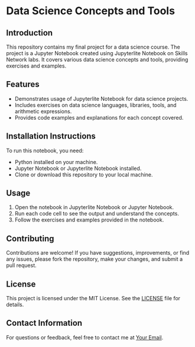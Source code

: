 # Data Science Concepts and Tools

## Introduction
This repository contains my final project for a data science course. The project is a Jupyter Notebook created using Jupyterlite Notebook on Skills Network labs. It covers various data science concepts and tools, providing exercises and examples.

## Features
- Demonstrates usage of Jupyterlite Notebook for data science projects.
- Includes exercises on data science languages, libraries, tools, and arithmetic expressions.
- Provides code examples and explanations for each concept covered.

## Installation Instructions
To run this notebook, you need:
- Python installed on your machine.
- Jupyter Notebook or Jupyterlite Notebook installed.
- Clone or download this repository to your local machine.

## Usage
1. Open the notebook in Jupyterlite Notebook or Jupyter Notebook.
2. Run each code cell to see the output and understand the concepts.
3. Follow the exercises and examples provided in the notebook.

## Contributing
Contributions are welcome! If you have suggestions, improvements, or find any issues, please fork the repository, make your changes, and submit a pull request.

## License
This project is licensed under the MIT License. See the [LICENSE](LICENSE) file for details.

## Contact Information
For questions or feedback, feel free to contact me at [Your Email](clunkyqstanslousmacharia@gmail.com).
